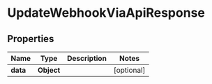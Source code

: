 

# UpdateWebhookViaApiResponse


## Properties

| Name | Type | Description | Notes |
|------------ | ------------- | ------------- | -------------|
|**data** | **Object** |  |  [optional] |



